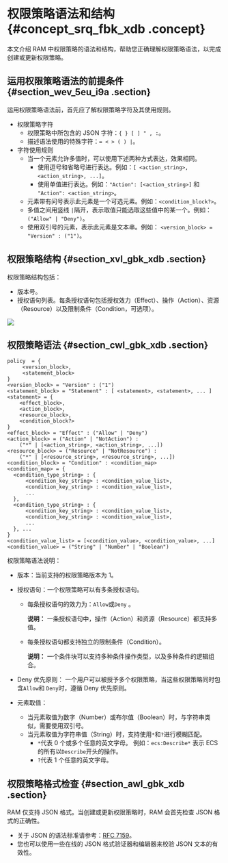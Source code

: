 # 权限策略语法和结构 {#concept_srq_fbk_xdb .concept}

本文介绍 RAM 中权限策略的语法和结构，帮助您正确理解权限策略语法，以完成创建或更新权限策略。

## 运用权限策略语法的前提条件 {#section_wev_5eu_i9a .section}

运用权限策略语法前，首先应了解权限策略字符及其使用规则。

-   权限策略字符
    -   权限策略中所包含的 JSON 字符：`{ } [ ] " , :`。
    -   描述语法使用的特殊字符：`= < > ( ) |`。
-   字符使用规则
    -   当一个元素允许多值时，可以使用下述两种方式表达，效果相同。
        -   使用逗号和省略号进行表达。例如：`[ <action_string>, <action_string>, ...]`。
        -   使用单值进行表达。例如：`"Action": [<action_string>]` 和 `"Action": <action_string>`。
    -   元素带有问号表示此元素是一个可选元素。例如：`<condition_block?>`。
    -   多值之间用竖线 `|`隔开，表示取值只能选取这些值中的某一个。例如：`("Allow" | "Deny")`。
    -   使用双引号的元素，表示此元素是文本串。例如： `<version_block> = "Version" : ("1")`。

## 权限策略结构 {#section_xvl_gbk_xdb .section}

权限策略结构包括：

-   版本号。
-   授权语句列表。每条授权语句包括授权效力（Effect）、操作（Action）、资源（Resource）以及限制条件（Condition，可选项）。

![](http://static-aliyun-doc.oss-cn-hangzhou.aliyuncs.com/assets/img/23770/156195102914403_zh-CN.png)

## 权限策略语法 {#section_cwl_gbk_xdb .section}

``` {#codeblock_w9r_1s5_hpj}
policy  = {
     <version_block>,
     <statement_block>
}
<version_block> = "Version" : ("1")
<statement_block> = "Statement" : [ <statement>, <statement>, ... ]
<statement> = { 
    <effect_block>,
    <action_block>,
    <resource_block>,
    <condition_block?>
}
<effect_block> = "Effect" : ("Allow" | "Deny")  
<action_block> = ("Action" | "NotAction") : 
    ("*" | [<action_string>, <action_string>, ...])
<resource_block> = ("Resource" | "NotResource") : 
    ("*" | [<resource_string>, <resource_string>, ...])
<condition_block> = "Condition" : <condition_map>
<condition_map> = {
  <condition_type_string> : { 
      <condition_key_string> : <condition_value_list>,
      <condition_key_string> : <condition_value_list>,
      ...
  },
  <condition_type_string> : {
      <condition_key_string> : <condition_value_list>,
      <condition_key_string> : <condition_value_list>,
      ...
  }, ...
}  
<condition_value_list> = [<condition_value>, <condition_value>, ...]
<condition_value> = ("String" | "Number" | "Boolean")
```

权限策略语法说明：

-   版本：当前支持的权限策略版本为 1。
-   授权语句：一个权限策略可以有多条授权语句。
    -   每条授权语句的效力为：`Allow`或`Deny` 。

        **说明：** 一条授权语句中，操作（Action）和资源（Resource）都支持多值。

    -   每条授权语句都支持独立的限制条件（Condition）。

        **说明：** 一个条件块可以支持多种条件操作类型，以及多种条件的逻辑组合。

-   Deny 优先原则： 一个用户可以被授予多个权限策略，当这些权限策略同时包含`Allow`和 `Deny`时，遵循 Deny 优先原则。
-   元素取值：
    -   当元素取值为数字（Number）或布尔值（Boolean）时，与字符串类似，需要使用双引号。
    -   当元素取值为字符串值（String）时，支持使用`*`和`?`进行模糊匹配。
        -   `*`代表 0 个或多个任意的英文字母。 例如：`ecs:Describe*` 表示 ECS 的所有以`Describe`开头的操作。
        -   `?`代表 1 个任意的英文字母。

## 权限策略格式检查 {#section_awl_gbk_xdb .section}

RAM 仅支持 JSON 格式。当创建或更新权限策略时，RAM 会首先检查 JSON 格式的正确性。

-   关于 JSON 的语法标准请参考：[RFC 7159](http://tools.ietf.org/html/rfc7159)。
-   您也可以使用一些在线的 JSON 格式验证器和编辑器来校验 JSON 文本的有效性。


